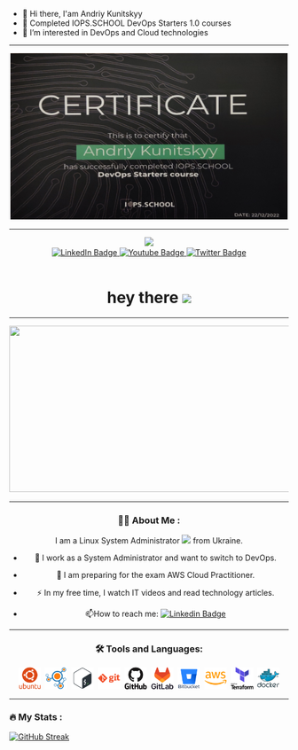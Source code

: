 - 👋 Hi there, I'am Andriy Kunitskyy
- 🌱 Completed IOPS.SCHOOL DevOps Starters 1.0 courses
- 👀 I’m interested in DevOps and Cloud technologies

 ---
  
<div align="center">
  <img src="/sertificat.jpg?raw=true" width="500" height="300"/>
</div>
  
  ---


<div id="header" align="center">
  <img src="https://media.giphy.com/media/nPCNWmIOcZny6Vfksa/giphy.gif" width="100"/>
</div>
 
<div id="badges" align="center">
  <a href="https://linkedin.com/in/andriykunitskyy">
    <img src="https://img.shields.io/badge/LinkedIn-blue?style=for-the-badge&logo=linkedin&logoColor=white" alt="LinkedIn Badge"/>
  </a>
  <a href="youtube.com">
    <img src="https://img.shields.io/badge/YouTube-red?style=for-the-badge&logo=youtube&logoColor=white" alt="Youtube Badge"/>
  </a>
  <a href="your-twitter-URL">
    <img src="https://img.shields.io/badge/Twitter-blue?style=for-the-badge&logo=twitter&logoColor=white" alt="Twitter Badge"/>
  </a>

<div id="badges" align="center">
<img src="https://komarev.com/ghpvc/?username=ak-devit&style=flat-square&color=blue" alt=""/>

<h1>
  hey there
  <img src="https://media.giphy.com/media/hvRJCLFzcasrR4ia7z/giphy.gif" width="30px"/>
</h1>
 
  ---
  
  <div align="center">
  <img src="https://media.giphy.com/media/dWesBcTLavkZuG35MI/giphy.gif" width="600" height="300"/>
</div>
  
  ---
  
    
  ### :man_technologist: About Me :
  I am a Linux System Administrator <img src="https://media.giphy.com/media/WUlplcMpOCEmTGBtBW/giphy.gif" width="30"> from Ukraine.
  
 - :telescope: I work as a System Administrator and want to switch to DevOps.

 - :seedling: I am preparing for the exam AWS Cloud Practitioner.

 - :zap: In my free time, I watch IT videos and read technology articles.

 - :mailbox:How to reach me: [![Linkedin Badge](https://img.shields.io/badge/-ak-devit-blue?style=flat&logo=Linkedin&logoColor=white)](https://www.linkedin.com/in/andriykunitskyy)
  
  
  
  
  
  
  ---
  
  ### :hammer_and_wrench: Tools and Languages:
  
  </div>
  <img src="https://github.com/devicons/devicon/blob/master/icons/ubuntu/ubuntu-plain-wordmark.svg" title="Ubuntu" alt="Ubuntu" width="40" height="40"/>&nbsp;
  <img src="https://github.com/devicons/devicon/blob/master/icons/networkx/networkx-original.svg" title="Networkx"  alt="Networkx" width="40" height="40"/>&nbsp;
  <img src="https://github.com/devicons/devicon/blob/master/icons/bash/bash-original.svg" title="Bash" **alt="Bash" width="40" height="40"/>&nbsp;
  <img src="https://github.com/devicons/devicon/blob/master/icons/git/git-plain-wordmark.svg" title="Git" alt="Git" width="40" height="40"/>&nbsp;
  <img src="https://github.com/devicons/devicon/blob/master/icons/github/github-original-wordmark.svg"  title="Github" alt="Github" width="40" height="40"/>&nbsp;
  <img src="https://github.com/devicons/devicon/blob/master/icons/gitlab/gitlab-original-wordmark.svg" title="GitLab" alt="GitLab" width="40" height="40"/>&nbsp;
  <img src="https://github.com/devicons/devicon/blob/master/icons/bitbucket/bitbucket-original-wordmark.svg" title="Bitbucket" alt="Bitbucket" width="40" height="40"/>&nbsp;
  <img src="https://github.com/devicons/devicon/blob/master/icons/amazonwebservices/amazonwebservices-plain-wordmark.svg" title="AWS" alt="AWS" width="40" height="40"/>&nbsp;
   <img src="https://github.com/devicons/devicon/blob/master/icons/terraform/terraform-original-wordmark.svg" title="AWS" alt="AWS" width="40" height="40"/>&nbsp;
  <img src="https://github.com/devicons/devicon/blob/master/icons/docker/docker-original-wordmark.svg" title="Docker" alt="Docker" width="40" height="40"/>
  </div>
  
  ---

 ### :fire: My Stats :

[![GitHub Streak](http://github-readme-streak-stats.herokuapp.com?user=ak-devit&theme=dark&background=000000)](https://git.io/streak-stats)

<!---
ak-devit/ak-devit is a ✨ special ✨ repository because its `README.md` (this file) appears on your GitHub profile.
You can click the Preview link to take a look at your changes.
--->
